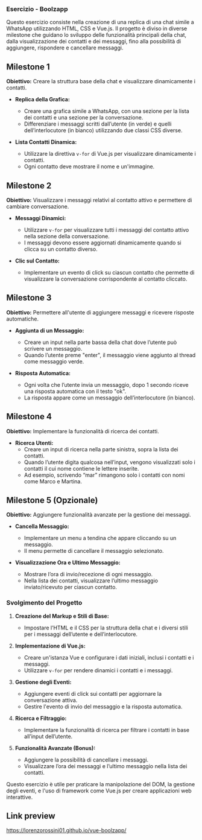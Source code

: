 ### Esercizio - Boolzapp

Questo esercizio consiste nella creazione di una replica di una chat simile a WhatsApp utilizzando HTML, CSS e Vue.js. Il progetto è diviso in diverse milestone che guidano lo sviluppo delle funzionalità principali della chat, dalla visualizzazione dei contatti e dei messaggi, fino alla possibilità di aggiungere, rispondere e cancellare messaggi.

## Milestone 1

**Obiettivo:** Creare la struttura base della chat e visualizzare dinamicamente i contatti.

- **Replica della Grafica:**
  - Creare una grafica simile a WhatsApp, con una sezione per la lista dei contatti e una sezione per la conversazione.
  - Differenziare i messaggi scritti dall’utente (in verde) e quelli dell’interlocutore (in bianco) utilizzando due classi CSS diverse.

- **Lista Contatti Dinamica:**
  - Utilizzare la direttiva `v-for` di Vue.js per visualizzare dinamicamente i contatti.
  - Ogni contatto deve mostrare il nome e un'immagine.

## Milestone 2

**Obiettivo:** Visualizzare i messaggi relativi al contatto attivo e permettere di cambiare conversazione.

- **Messaggi Dinamici:**
  - Utilizzare `v-for` per visualizzare tutti i messaggi del contatto attivo nella sezione della conversazione.
  - I messaggi devono essere aggiornati dinamicamente quando si clicca su un contatto diverso.

- **Clic sul Contatto:**
  - Implementare un evento di click su ciascun contatto che permette di visualizzare la conversazione corrispondente al contatto cliccato.

## Milestone 3

**Obiettivo:** Permettere all'utente di aggiungere messaggi e ricevere risposte automatiche.

- **Aggiunta di un Messaggio:**
  - Creare un input nella parte bassa della chat dove l’utente può scrivere un messaggio.
  - Quando l’utente preme "enter", il messaggio viene aggiunto al thread come messaggio verde.

- **Risposta Automatica:**
  - Ogni volta che l’utente invia un messaggio, dopo 1 secondo riceve una risposta automatica con il testo "ok".
  - La risposta appare come un messaggio dell’interlocutore (in bianco).

## Milestone 4

**Obiettivo:** Implementare la funzionalità di ricerca dei contatti.

- **Ricerca Utenti:**
  - Creare un input di ricerca nella parte sinistra, sopra la lista dei contatti.
  - Quando l’utente digita qualcosa nell’input, vengono visualizzati solo i contatti il cui nome contiene le lettere inserite.
  - Ad esempio, scrivendo “mar” rimangono solo i contatti con nomi come Marco e Martina.

## Milestone 5 (Opzionale)

**Obiettivo:** Aggiungere funzionalità avanzate per la gestione dei messaggi.

- **Cancella Messaggio:**
  - Implementare un menu a tendina che appare cliccando su un messaggio.
  - Il menu permette di cancellare il messaggio selezionato.

- **Visualizzazione Ora e Ultimo Messaggio:**
  - Mostrare l’ora di invio/recezione di ogni messaggio.
  - Nella lista dei contatti, visualizzare l’ultimo messaggio inviato/ricevuto per ciascun contatto.

### Svolgimento del Progetto

1. **Creazione del Markup e Stili di Base:**
   - Impostare l’HTML e il CSS per la struttura della chat e i diversi stili per i messaggi dell’utente e dell’interlocutore.

2. **Implementazione di Vue.js:**
   - Creare un'istanza Vue e configurare i dati iniziali, inclusi i contatti e i messaggi.
   - Utilizzare `v-for` per rendere dinamici i contatti e i messaggi.

3. **Gestione degli Eventi:**
   - Aggiungere eventi di click sui contatti per aggiornare la conversazione attiva.
   - Gestire l'evento di invio del messaggio e la risposta automatica.

4. **Ricerca e Filtraggio:**
   - Implementare la funzionalità di ricerca per filtrare i contatti in base all’input dell’utente.

5. **Funzionalità Avanzate (Bonus):**
   - Aggiungere la possibilità di cancellare i messaggi.
   - Visualizzare l’ora dei messaggi e l’ultimo messaggio nella lista dei contatti.

Questo esercizio è utile per praticare la manipolazione del DOM, la gestione degli eventi, e l'uso di framework come Vue.js per creare applicazioni web interattive.

## Link preview
https://lorenzorossini01.github.io/vue-boolzapp/
